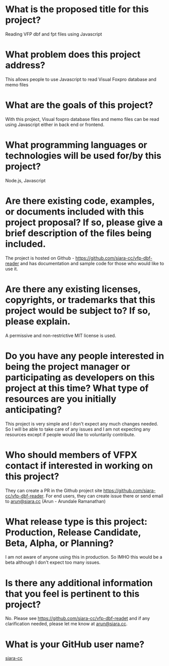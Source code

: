 # What is the proposed title for this project?

Reading VFP dbf and fpt files using Javascript

# What problem does this project address?

This allows people to use Javascript to read Visual Foxpro database and memo files

# What are the goals of this project?

With this project, Visual foxpro database files and memo files can be read using Javascript either in back end or frontend.

# What programming languages or technologies will be used for/by this project?

Node.js, Javascript

# Are there existing code, examples, or documents included with this project proposal? If so, please give a brief description of the files being included.

The project is hosted on Github - https://github.com/siara-cc/vfp-dbf-reader and has documentation and sample code for those who would like to use it.

# Are there any existing licenses, copyrights, or trademarks that this project would be subject to? If so, please explain.

A permissive and non-restrictive MIT license is used.

# Do you have any people interested in being the project manager or participating as developers on this project at this time? What type of resources are you initially anticipating?

This project is very simple and I don't expect any much changes needed.  So I will be able to take care of any issues and I am not expecting any resources except if people would like to voluntarily contribute.

# Who should members of VFPX contact if interested in working on this project?

They can create a PR in the Github project site https://github.com/siara-cc/vfp-dbf-reader.  For end users, they can create issue there or send email to arun@siara.cc (Arun - Arundale Ramanathan)

# What release type is this project: Production, Release Candidate, Beta, Alpha, or Planning?

I am not aware of anyone using this in production.  So IMHO this would be a beta although I don't expect too many issues.

# Is there any additional information that you feel is pertinent to this project?

No. Please see https://github.com/siara-cc/vfp-dbf-readet and if any clarification needed, please let me know at arun@siara.cc.

# What is your GitHub user name?

[siara-cc](https://github.com/siara-cc)
